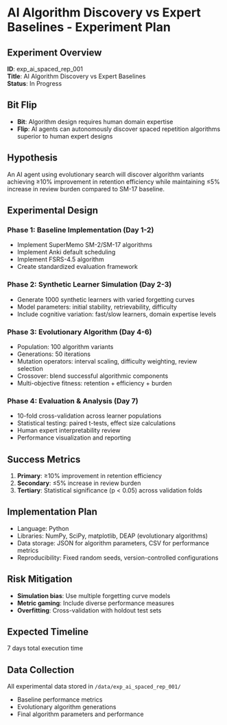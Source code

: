 # AI Algorithm Discovery vs Expert Baselines - Experiment Plan

## Experiment Overview
**ID**: exp_ai_spaced_rep_001  
**Title**: AI Algorithm Discovery vs Expert Baselines  
**Status**: In Progress

## Bit Flip
- **Bit**: Algorithm design requires human domain expertise
- **Flip**: AI agents can autonomously discover spaced repetition algorithms superior to human expert designs

## Hypothesis
An AI agent using evolutionary search will discover algorithm variants achieving ≥10% improvement in retention efficiency while maintaining ≤5% increase in review burden compared to SM-17 baseline.

## Experimental Design

### Phase 1: Baseline Implementation (Day 1-2)
- Implement SuperMemo SM-2/SM-17 algorithms
- Implement Anki default scheduling
- Implement FSRS-4.5 algorithm
- Create standardized evaluation framework

### Phase 2: Synthetic Learner Simulation (Day 2-3)
- Generate 1000 synthetic learners with varied forgetting curves
- Model parameters: initial stability, retrievability, difficulty
- Include cognitive variation: fast/slow learners, domain expertise levels

### Phase 3: Evolutionary Algorithm (Day 4-6)
- Population: 100 algorithm variants
- Generations: 50 iterations
- Mutation operators: interval scaling, difficulty weighting, review selection
- Crossover: blend successful algorithmic components
- Multi-objective fitness: retention + efficiency + burden

### Phase 4: Evaluation & Analysis (Day 7)
- 10-fold cross-validation across learner populations
- Statistical testing: paired t-tests, effect size calculations
- Human expert interpretability review
- Performance visualization and reporting

## Success Metrics
1. **Primary**: ≥10% improvement in retention efficiency
2. **Secondary**: ≤5% increase in review burden
3. **Tertiary**: Statistical significance (p < 0.05) across validation folds

## Implementation Plan
- Language: Python
- Libraries: NumPy, SciPy, matplotlib, DEAP (evolutionary algorithms)
- Data storage: JSON for algorithm parameters, CSV for performance metrics
- Reproducibility: Fixed random seeds, version-controlled configurations

## Risk Mitigation
- **Simulation bias**: Use multiple forgetting curve models
- **Metric gaming**: Include diverse performance measures
- **Overfitting**: Cross-validation with holdout test sets

## Expected Timeline
7 days total execution time

## Data Collection
All experimental data stored in `/data/exp_ai_spaced_rep_001/`
- Baseline performance metrics
- Evolutionary algorithm generations
- Final algorithm parameters and performance